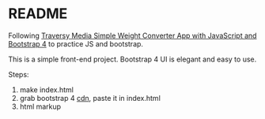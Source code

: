 # README

Following [Traversy Media Simple Weight Converter App with JavaScript and Bootstrap 4](https://www.youtube.com/watch?v=7l-ZAuU8TXc) to practice JS and bootstrap.

This is a simple front-end project. Bootstrap 4 UI is elegant and easy to use. 

Steps:
1. make index.html
2. grab bootstrap 4 [cdn](https://www.bootstrapcdn.com/), paste it in index.html
3. html markup
